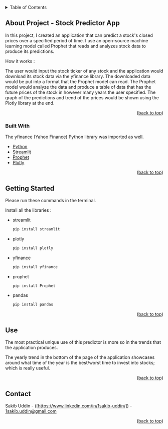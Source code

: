<!-- Improved compatibility of back to top link: See: https://github.com/othneildrew/Best-README-Template/pull/73 -->
<a id="readme-top"></a>
<!--
*** https://www.markdownguide.org/basic-syntax/#reference-style-links
-->




<!-- TABLE OF CONTENTS -->
<details>
  <summary>Table of Contents</summary>
  <ol>
    <li>
      <a href="#about-the-project">About The Project</a>
      <ul>
        <li><a href="#built-with">Built With</a></li>
      </ul>
    </li>
    <li>
      <a href="#getting-started">Getting Started</a>
    </li>
    <li><a href="#use">Usage</a></li>
    <li><a href="#contact">Contact</a></li>
    
  </ol>
</details>



<!-- ABOUT THE PROJECT -->
## About Project - Stock Predictor App



In this project, I created an application that can predict a stock's closed prices over a specified period of time.
I use an open-source machine learning model called Prophet that reads and analyzes stock data to produce its predictions.

How it works : 

The user would input the stock ticker of any stock and the application would download its stock data via the yfinance library.
The downloaded data would be put into a format that the Prophet model can read.
The Prophet model would analyze the data and produce a table of data that has the future prices of the stock in however
many years the user specified.
The graph of the predictions and trend of the prices would be shown using the Plotly library at the end.



<p align="right">(<a href="#readme-top">back to top</a>)</p>



### Built With

The yfinance (Yahoo Finance) Python library was imported as well.

* [Python][Python-url] 
* [Streamlit][Streamlit-url] 
* [Prophet][Prophet-url] 
* [Plotly][Plotly-url] 


<p align="right">(<a href="#readme-top">back to top</a>)</p>



<!-- GETTING STARTED -->
## Getting Started

Please run these commands in the terminal.

Install all the libraries : 
* streamlit
  ```sh
  pip install streamlit
  ```
* plotly
  ```sh
  pip install plotly
  ```
* yfinance
  ```sh
  pip install yfinance
  ```
* prophet
  ```sh
  pip install Prophet
  ```
* pandas
  ```sh
  pip install pandas
  ```


<p align="right">(<a href="#readme-top">back to top</a>)</p>



<!-- USAGE EXAMPLES -->
## Use

The most practical unique use of this predictor is more so in the trends that the application produces.

The yearly trend in the bottom of the page of the application showcases around what time of the year is the best/worst time
to invest into stocks; which is really useful.

<p align="right">(<a href="#readme-top">back to top</a>)</p>




<!-- CONTACT -->
## Contact

Sakib Uddin - ([https://www.linkedin.com/in/1sakib-uddin/]) - 1sakib.uddin@gmail.com

<p align="right">(<a href="#readme-top">back to top</a>)</p>





<!-- MARKDOWN LINKS & IMAGES -->
<!-- https://www.markdownguide.org/basic-syntax/#reference-style-links -->

[product-screenshot]: images/streamlit-screenshot.png
[Python-url]: https://www.python.org
[Streamlit-url]: https://streamlit.io
[Plotly-url]: https://plotly.com
[Prophet-url]: https://facebook.github.io/prophet
